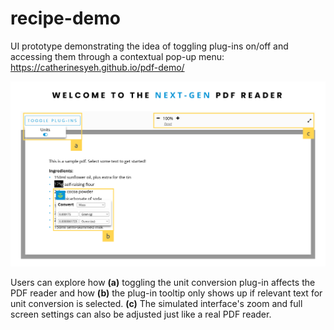 # recipe-demo
UI prototype demonstrating the idea of toggling plug-ins on/off and accessing them through a contextual pop-up menu: https://catherinesyeh.github.io/pdf-demo/

![Screenshot of UI prototype](../img/Context%20menu.png)

Users can explore how **(a)** toggling the unit conversion plug-in affects the PDF reader and how **(b)** the plug-in tooltip only shows up if relevant text for unit conversion is selected. **(c)** The simulated interface's zoom and full screen settings can also be adjusted just like a real PDF reader.
